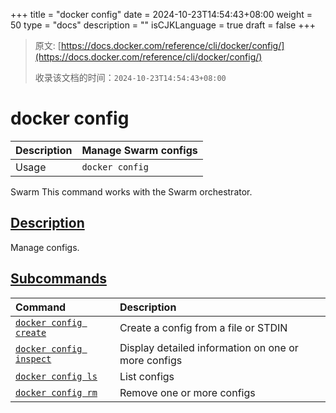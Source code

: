 +++
title = "docker config"
date = 2024-10-23T14:54:43+08:00
weight = 50
type = "docs"
description = ""
isCJKLanguage = true
draft = false
+++

> 原文: [https://docs.docker.com/reference/cli/docker/config/](https://docs.docker.com/reference/cli/docker/config/)
>
> 收录该文档的时间：`2024-10-23T14:54:43+08:00`

# docker config

| Description | Manage Swarm configs |
| :---------- | -------------------- |
| Usage       | `docker config`      |

Swarm This command works with the Swarm orchestrator.

## [Description](https://docs.docker.com/reference/cli/docker/config/#description)

Manage configs.

## [Subcommands](https://docs.docker.com/reference/cli/docker/config/#subcommands)

| Command                                                      | Description                                         |
| :----------------------------------------------------------- | :-------------------------------------------------- |
| [`docker config create`](https://docs.docker.com/reference/cli/docker/config/create/) | Create a config from a file or STDIN                |
| [`docker config inspect`](https://docs.docker.com/reference/cli/docker/config/inspect/) | Display detailed information on one or more configs |
| [`docker config ls`](https://docs.docker.com/reference/cli/docker/config/ls/) | List configs                                        |
| [`docker config rm`](https://docs.docker.com/reference/cli/docker/config/rm/) | Remove one or more configs                          |
